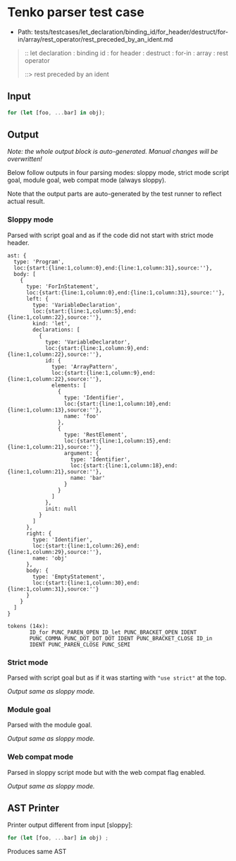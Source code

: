 # Tenko parser test case

- Path: tests/testcases/let_declaration/binding_id/for_header/destruct/for-in/array/rest_operator/rest_preceded_by_an_ident.md

> :: let declaration : binding id : for header : destruct : for-in : array : rest operator
>
> ::> rest preceded by an ident

## Input

`````js
for (let [foo, ...bar] in obj);
`````

## Output

_Note: the whole output block is auto-generated. Manual changes will be overwritten!_

Below follow outputs in four parsing modes: sloppy mode, strict mode script goal, module goal, web compat mode (always sloppy).

Note that the output parts are auto-generated by the test runner to reflect actual result.

### Sloppy mode

Parsed with script goal and as if the code did not start with strict mode header.

`````
ast: {
  type: 'Program',
  loc:{start:{line:1,column:0},end:{line:1,column:31},source:''},
  body: [
    {
      type: 'ForInStatement',
      loc:{start:{line:1,column:0},end:{line:1,column:31},source:''},
      left: {
        type: 'VariableDeclaration',
        loc:{start:{line:1,column:5},end:{line:1,column:22},source:''},
        kind: 'let',
        declarations: [
          {
            type: 'VariableDeclarator',
            loc:{start:{line:1,column:9},end:{line:1,column:22},source:''},
            id: {
              type: 'ArrayPattern',
              loc:{start:{line:1,column:9},end:{line:1,column:22},source:''},
              elements: [
                {
                  type: 'Identifier',
                  loc:{start:{line:1,column:10},end:{line:1,column:13},source:''},
                  name: 'foo'
                },
                {
                  type: 'RestElement',
                  loc:{start:{line:1,column:15},end:{line:1,column:21},source:''},
                  argument: {
                    type: 'Identifier',
                    loc:{start:{line:1,column:18},end:{line:1,column:21},source:''},
                    name: 'bar'
                  }
                }
              ]
            },
            init: null
          }
        ]
      },
      right: {
        type: 'Identifier',
        loc:{start:{line:1,column:26},end:{line:1,column:29},source:''},
        name: 'obj'
      },
      body: {
        type: 'EmptyStatement',
        loc:{start:{line:1,column:30},end:{line:1,column:31},source:''}
      }
    }
  ]
}

tokens (14x):
       ID_for PUNC_PAREN_OPEN ID_let PUNC_BRACKET_OPEN IDENT
       PUNC_COMMA PUNC_DOT_DOT_DOT IDENT PUNC_BRACKET_CLOSE ID_in
       IDENT PUNC_PAREN_CLOSE PUNC_SEMI
`````

### Strict mode

Parsed with script goal but as if it was starting with `"use strict"` at the top.

_Output same as sloppy mode._

### Module goal

Parsed with the module goal.

_Output same as sloppy mode._

### Web compat mode

Parsed in sloppy script mode but with the web compat flag enabled.

_Output same as sloppy mode._

## AST Printer

Printer output different from input [sloppy]:

````js
for (let [foo, ...bar] in obj) ;
````

Produces same AST
